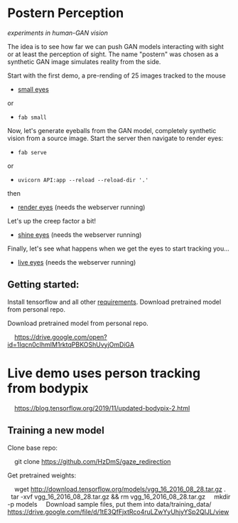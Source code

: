 # Postern Perception
_experiments in human-GAN vision_ 

The idea is to see how far we can push GAN models interacting with sight or at least the perception of sight. The name "postern" was chosen as a synthetic GAN image simulates reality from the side.

Start with the first demo, a pre-rending of 25 images tracked to the mouse

+ [small eyes](https://thoppe.github.io/postern_perception/small_eyes.html)

or

+ `fab small`

Now, let's generate eyeballs from the GAN model, completely synthetic vision from a source image. Start the server then navigate to render eyes:

+ `fab serve`

or

+ `uvicorn API:app --reload --reload-dir '.'`

then

+ [render eyes](https://thoppe.github.io/postern_perception/render_eyes.html) (needs the webserver running)

Let's up the creep factor a bit!

+ [shine eyes](https://thoppe.github.io/postern_perception/shine_eyes.html) (needs the webserver running)

Finally, let's see what happens when we get the eyes to start tracking you...

+ [live eyes](https://thoppe.github.io/postern_perception/live_eyes.html) (needs the webserver running)


## Getting started:

Install tensorflow and all other [requirements](requirements.txt). Download pretrained model from personal repo.

Download pretrained model from personal repo.

    https://drive.google.com/open?id=1Iqcn0clhmIM1rktqPBKOShUvyjOmDiGA

# Live demo uses person tracking from bodypix

    https://blog.tensorflow.org/2019/11/updated-bodypix-2.html

## Training a new model

Clone base repo:

    git clone https://github.com/HzDmS/gaze_redirection

Get pretrained weights:

    wget http://download.tensorflow.org/models/vgg_16_2016_08_28.tar.gz .
    tar -xvf vgg_16_2016_08_28.tar.gz && rm vgg_16_2016_08_28.tar.gz
    mkdir -p models
    
Download sample files, put them into data/training_data/
    https://drive.google.com/file/d/1tE3QfFjxtRco4ruLZwYyUhjyYSp2QIJL/view

